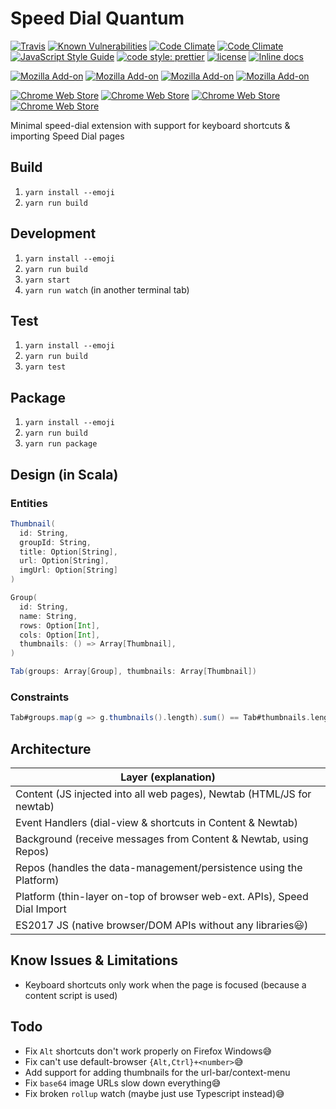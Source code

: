 # Speed Dial Quantum

[![Travis](https://img.shields.io/travis/Ahimta/speed-dial-quantum.svg?style=flat-square)](https://travis-ci.org/Ahimta/speed-dial-quantum)
[![Known Vulnerabilities](https://snyk.io/test/github/Ahimta/speed-dial-quantum/badge.svg?style=flat-square)](https://snyk.io/test/github/Ahimta/speed-dial-quantum)
[![Code Climate](https://img.shields.io/codeclimate/maintainability/Ahimta/speed-dial-quantum.svg?style=flat-square)](https://codeclimate.com/github/Ahimta/speed-dial-quantum/maintainability)
[![Code Climate](https://img.shields.io/codeclimate/Ahimta/speed-dial-quantum.svg?style=flat-square)](https://codeclimate.com/github/Ahimta/speed-dial-quantum/test_coverage)
[![JavaScript Style Guide](https://img.shields.io/badge/code_style-standard-brightgreen.svg?style=flat-square)](https://standardjs.com)
[![code style: prettier](https://img.shields.io/badge/code_style-prettier-ff69b4.svg?style=flat-square)](https://github.com/prettier/prettier)
[![license](https://img.shields.io/github/license/Ahimta/speed-dial-quantum.svg?style=flat-square)](https://github.com/Ahimta/speed-dial-quantum)
[![Inline docs](http://inch-ci.org/github/Ahimta/speed-dial-quantum.svg?branch=master&style=flat-square)](http://inch-ci.org/github/Ahimta/speed-dial-quantum)

[![Mozilla Add-on](https://img.shields.io/amo/v/speed-dial-quantum.svg?style=flat-square)](https://addons.mozilla.org/en-GB/firefox/addon/speed-dial-quantum)
[![Mozilla Add-on](https://img.shields.io/amo/d/speed-dial-quantum.svg?style=flat-square)](https://addons.mozilla.org/en-GB/firefox/addon/speed-dial-quantum/)
[![Mozilla Add-on](https://img.shields.io/amo/users/speed-dial-quantum.svg?style=flat-square)](https://addons.mozilla.org/en-GB/firefox/addon/speed-dial-quantum/)
[![Mozilla Add-on](https://img.shields.io/amo/stars/speed-dial-quantum.svg?style=flat-square)](https://addons.mozilla.org/en-GB/firefox/addon/speed-dial-quantum)

[![Chrome Web Store](https://img.shields.io/chrome-web-store/v/fadmmkodlffpamiglnmodpkmbpalbkmp.svg?style=flat-square)](https://chrome.google.com/webstore/detail/speed-dial-quantum/fadmmkodlffpamiglnmodpkmbpalbkmp)
[![Chrome Web Store](https://img.shields.io/chrome-web-store/users/fadmmkodlffpamiglnmodpkmbpalbkmp.svg?style=flat-square)](https://chrome.google.com/webstore/detail/speed-dial-quantum/fadmmkodlffpamiglnmodpkmbpalbkmp)
[![Chrome Web Store](https://img.shields.io/chrome-web-store/stars/fadmmkodlffpamiglnmodpkmbpalbkmp.svg?style=flat-square)](https://chrome.google.com/webstore/detail/speed-dial-quantum/fadmmkodlffpamiglnmodpkmbpalbkmp)
[![Chrome Web Store](https://img.shields.io/chrome-web-store/price/fadmmkodlffpamiglnmodpkmbpalbkmp.svg?style=flat-square)](https://chrome.google.com/webstore/detail/speed-dial-quantum/fadmmkodlffpamiglnmodpkmbpalbkmp)

Minimal speed-dial extension with support for keyboard shortcuts & importing Speed Dial pages

## Build

1.  `yarn install --emoji`
2.  `yarn run build`

## Development

1.  `yarn install --emoji`
2.  `yarn run build`
3.  `yarn start`
4.  `yarn run watch` (in another terminal tab)

## Test

1.  `yarn install --emoji`
2.  `yarn run build`
3.  `yarn test`

## Package

1.  `yarn install --emoji`
2.  `yarn run build`
3.  `yarn run package`

## Design (in Scala)

### Entities

```scala
Thumbnail(
  id: String,
  groupId: String,
  title: Option[String],
  url: Option[String],
  imgUrl: Option[String]
)

Group(
  id: String,
  name: String,
  rows: Option[Int],
  cols: Option[Int],
  thumbnails: () => Array[Thumbnail],
)

Tab(groups: Array[Group], thumbnails: Array[Thumbnail])
```

### Constraints

```scala
Tab#groups.map(g => g.thumbnails().length).sum() == Tab#thumbnails.length
```

## Architecture

| Layer (explanation)                                                      |
| ------------------------------------------------------------------------ |
| Content (JS injected into all web pages), Newtab (HTML/JS for newtab)    |
| Event Handlers (dial-view & shortcuts in Content & Newtab)               |
| Background (receive messages from Content & Newtab, using Repos)         |
| Repos (handles the data-management/persistence using the Platform)       |
| Platform (thin-layer on-top of browser web-ext. APIs), Speed Dial Import |
| ES2017 JS (native browser/DOM APIs without any libraries:smiley:)        |

## Know Issues & Limitations

* Keyboard shortcuts only work when the page is focused (because a content
  script is used)

## Todo

* Fix `Alt` shortcuts don't work properly on Firefox Windows:sweat_smile:
* Fix can't use default-browser `{Alt,Ctrl}+<number>`:sweat_smile:
* Add support for adding thumbnails for the url-bar/context-menu
* Fix `base64` image URLs slow down everything:sweat_smile:
* Fix broken `rollup` watch (maybe just use Typescript instead):sweat_smile:
